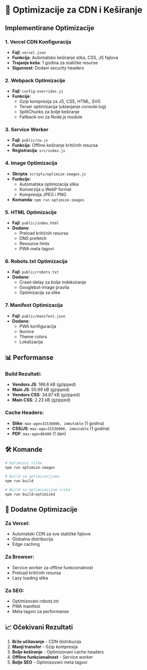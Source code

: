 # 🚀 Optimizacije za CDN i Keširanje

## Implementirane Optimizacije

### 1. **Vercel CDN Konfiguracija**
- **Fajl**: `vercel.json`
- **Funkcija**: Automatsko keširanje slika, CSS, JS fajlova
- **Trajanje keša**: 1 godina za statičke resurse
- **Sigurnost**: Dodani security headers

### 2. **Webpack Optimizacije**
- **Fajl**: `config-overrides.js`
- **Funkcije**:
  - Gzip kompresija za JS, CSS, HTML, SVG
  - Terser optimizacija (uklanjanje console.log)
  - SplitChunks za bolje keširanje
  - Fallback-ovi za Node.js module

### 3. **Service Worker**
- **Fajl**: `public/sw.js`
- **Funkcija**: Offline keširanje kritičnih resursa
- **Registracija**: `src/index.js`

### 4. **Image Optimizacija**
- **Skripta**: `scripts/optimize-images.js`
- **Funkcije**:
  - Automatska optimizacija slika
  - Konverzija u WebP format
  - Kompresija JPEG i PNG
- **Komanda**: `npm run optimize-images`

### 5. **HTML Optimizacije**
- **Fajl**: `public/index.html`
- **Dodano**:
  - Preload kritičnih resursa
  - DNS prefetch
  - Resource hints
  - PWA meta tagovi

### 6. **Robots.txt Optimizacija**
- **Fajl**: `public/robots.txt`
- **Dodano**:
  - Crawl-delay za bolje indeksiranje
  - Googlebot-Image pravila
  - Optimizacija za slike

### 7. **Manifest Optimizacija**
- **Fajl**: `public/manifest.json`
- **Dodano**:
  - PWA konfiguracija
  - Ikonice
  - Theme colors
  - Lokalizacija

## 📊 Performanse

### Build Rezultati:
- **Vendors JS**: 166.6 kB (gzipped)
- **Main JS**: 50.99 kB (gzipped)
- **Vendors CSS**: 34.87 kB (gzipped)
- **Main CSS**: 2.23 kB (gzipped)

### Cache Headers:
- **Slike**: `max-age=31536000, immutable` (1 godina)
- **CSS/JS**: `max-age=31536000, immutable` (1 godina)
- **PDF**: `max-age=86400` (1 dan)

## 🛠 Komande

```bash
# Optimizuj slike
npm run optimize-images

# Build sa optimizacijama
npm run build

# Build sa optimizacijom slika
npm run build:optimized
```

## 🔧 Dodatne Optimizacije

### Za Vercel:
- Automatski CDN za sve statičke fajlove
- Globalna distribucija
- Edge caching

### Za Browser:
- Service worker za offline funkcionalnost
- Preload kritičnih resursa
- Lazy loading slika

### Za SEO:
- Optimizovani robots.txt
- PWA manifest
- Meta tagovi za performanse

## 📈 Očekivani Rezultati

1. **Brže učitavanje** - CDN distribucija
2. **Manji transfer** - Gzip kompresija
3. **Bolje keširanje** - Optimizovani cache headers
4. **Offline funkcionalnost** - Service worker
5. **Bolje SEO** - Optimizovani meta tagovi 